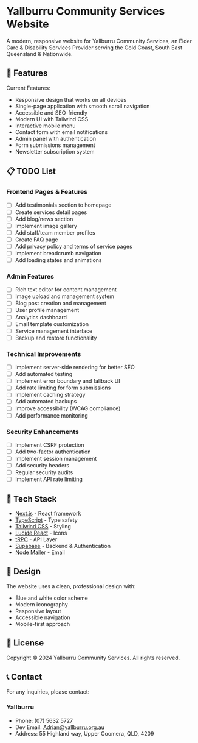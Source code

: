 # Yallburru Community Services Website

A modern, responsive website for Yallburru Community Services, an Elder Care & Disability Services Provider serving the Gold Coast, South East Queensland & Nationwide.

## 🌟 Features

Current Features:
- Responsive design that works on all devices
- Single-page application with smooth scroll navigation
- Accessible and SEO-friendly
- Modern UI with Tailwind CSS
- Interactive mobile menu
- Contact form with email notifications
- Admin panel with authentication
- Form submissions management
- Newsletter subscription system

## 📋 TODO List

### Frontend Pages & Features
- [ ] Add testimonials section to homepage
- [ ] Create services detail pages
- [ ] Add blog/news section
- [ ] Implement image gallery
- [ ] Add staff/team member profiles
- [ ] Create FAQ page
- [ ] Add privacy policy and terms of service pages
- [ ] Implement breadcrumb navigation
- [ ] Add loading states and animations

### Admin Features
- [ ] Rich text editor for content management
- [ ] Image upload and management system
- [ ] Blog post creation and management
- [ ] User profile management
- [ ] Analytics dashboard
- [ ] Email template customization
- [ ] Service management interface
- [ ] Backup and restore functionality

### Technical Improvements
- [ ] Implement server-side rendering for better SEO
- [ ] Add automated testing
- [ ] Implement error boundary and fallback UI
- [ ] Add rate limiting for form submissions
- [ ] Implement caching strategy
- [ ] Add automated backups
- [ ] Improve accessibility (WCAG compliance)
- [ ] Add performance monitoring

### Security Enhancements
- [ ] Implement CSRF protection
- [ ] Add two-factor authentication
- [ ] Implement session management
- [ ] Add security headers
- [ ] Regular security audits
- [ ] Implement API rate limiting

## 🚀 Tech Stack

- [Next.js](https://nextjs.org/) - React framework
- [TypeScript](https://www.typescriptlang.org/) - Type safety
- [Tailwind CSS](https://tailwindcss.com/) - Styling
- [Lucide React](https://lucide.dev/) - Icons
- [tRPC](https://trpc.io/) - API Layer
- [Supabase](https://supabase.com/) - Backend & Authentication
- [Node Mailer](https://nodemailer.com/) - Email

## 🎨 Design

The website uses a clean, professional design with:
- Blue and white color scheme
- Modern iconography
- Responsive layout
- Accessible navigation
- Mobile-first approach

## 📄 License

Copyright © 2024 Yallburru Community Services. All rights reserved.

## 📞 Contact

For any inquiries, please contact:
### Yallburru
- Phone: (07) 5632 5727
- Dev Email: Adrian@yallburru.org.au
- Address: 55 Highland way, Upper Coomera, QLD, 4209
